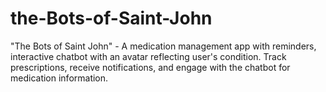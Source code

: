 # the-Bots-of-Saint-John
"The Bots of Saint John" - A medication management app with reminders, interactive chatbot with an avatar reflecting user's condition. Track prescriptions, receive notifications, and engage with the chatbot for medication information.
